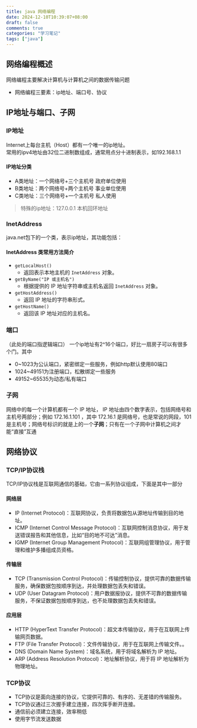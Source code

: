 ```yaml
---
title: java 网络编程
date: 2024-12-10T10:39:07+08:00
draft: false
comments: true
categories: "学习笔记"
tags: ["java"]
---
```


## 网络编程概述
网络编程主要解决计算机与计算机之间的数据传输问题

- 网络编程三要素：ip地址、端口号、协议

## IP地址与端口、子网

### IP地址
Internet上每台主机（Host）都有一个唯一的ip地址。  
常用的ipv4地址由32位二进制数组成，通常用点分十进制表示，如192.168.1.1

#### IP地址分类
- A类地址：一个网络号+三个主机号 政府单位使用
- B类地址：两个网络号+两个主机号 事业单位使用
- C类地址：三个网络号+一个主机号 私人使用

>特殊的ip地址：127.0.0.1 本机回环地址

### InetAddress
java.net包下的一个类，表示ip地址，其功能包括：
#### InetAddress 类常用方法简介

- `getLocalHost()`
  - 返回表示本地主机的 `InetAddress` 对象。
- `getByName("IP 或主机名")`
  - 根据提供的 IP 地址字符串或主机名返回 `InetAddress` 对象。
- `getHostAddress()`
  - 返回 IP 地址的字符串形式。
- `getHostName()`
  - 返回该 IP 地址对应的主机名。

### 端口

（此处的端口指逻辑端口）
一个ip地址有2^16个端口，好比一扇房子可以有很多个门。其中
- 0~1023为公认端口，紧密绑定一些服务，例如http默认使用80端口
- 1024~49151为注册端口，松散绑定一些服务
- 49152~65535为动态/私有端口

### 子网

网络中的每一个计算机都有一个 IP 地址， IP 地址由四个数字表示，包括网络号和主机号两部分；例如 172.16.1.101 ，其中 172.16.1 是网络号，也是常说的网段，101 是主机号；网络号标识的就是上的一个**子网**；只有在一个子网中计算机之间才能“直接”互通

## 网络协议

### TCP/IP协议栈
TCP/IP协议栈是互联网通信的基础，它由一系列协议组成，下面是其中一部分

#### 网络层

- IP (Internet Protocol)：互联网协议，负责将数据包从源地址传输到目的地址。
- ICMP (Internet Control Message Protocol)：互联网控制消息协议，用于发送错误报告和其他信息，比如“目的地不可达”消息。
- IGMP (Internet Group Management Protocol)：互联网组管理协议，用于管理和维护多播组成员资格。

#### 传输层

- TCP (Transmission Control Protocol)：传输控制协议，提供可靠的数据传输服务，确保数据包按顺序到达，并处理数据包丢失和错误。
- UDP (User Datagram Protocol)：用户数据报协议，提供不可靠的数据传输服务，不保证数据包按顺序到达，也不处理数据包丢失和错误。

#### 应用层

- HTTP (HyperText Transfer Protocol)：超文本传输协议，用于在互联网上传输网页数据。
- FTP (File Transfer Protocol)：文件传输协议，用于在互联网上传输文件。。
- DNS (Domain Name System)：域名系统，用于将域名解析为 IP 地址。
- ARP (Address Resolution Protocol)：地址解析协议，用于将 IP 地址解析为物理地址。

### TCP协议

- TCP协议是面向连接的协议，它提供可靠的、有序的、无差错的传输服务。  
- TCP协议通过三次握手建立连接，四次挥手断开连接。
- 通信前必须建立连接，效率稍低
- 使用字节流发送数据
